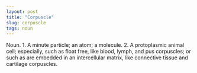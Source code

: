 ```yaml
---
layout: post
title: "Corpuscle"
slug: corpuscle
tags: noun
---
```


Noun. 1. A minute particle; an atom; a molecule. 2. A protoplasmic animal cell; especially, such as float free, like blood, lymph, and pus corpuscles; or such as are embedded in an intercellular matrix, like connective tissue and cartilage corpuscles.
